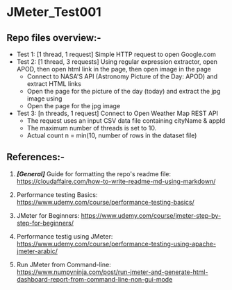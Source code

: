# JMeter_Test001

## Repo files overview:-

* Test 1: [1 thread, 1 request] Simple HTTP request to open Google.com 
* Test 2: [1 thread, 3 requests] Using regular expression extractor, open APOD, then open html link in the page, then open image in the page
    - Connect to NASA'S API (Astronomy Picture of the Day: APOD) and extract HTML links
    - Open the page for the picture of the day (today) and extract the jpg image using
    - Open the page for the jpg image  
* Test 3: [n threads, 1 request] Connect to Open Weather Map REST API
    - The request uses an input CSV data file containing cityName & appId
    - The maximum number of threads is set to 10.
    - Actual count n = min(10, number of rows in the dataset file)


## References:-

1. ***[General]*** Guide for formatting the repo's readme file:
https://cloudaffaire.com/how-to-write-readme-md-using-markdown/

2. Performance testing Basics:
https://www.udemy.com/course/performance-testing-basics/

2. JMeter for Beginners:
https://www.udemy.com/course/jmeter-step-by-step-for-beginners/

3. Performance testig using JMeter:
https://www.udemy.com/course/performance-testing-using-apache-jmeter-arabic/

4. Run JMeter from Command-line:
https://www.numpyninja.com/post/run-jmeter-and-generate-html-dashboard-report-from-command-line-non-gui-mode


